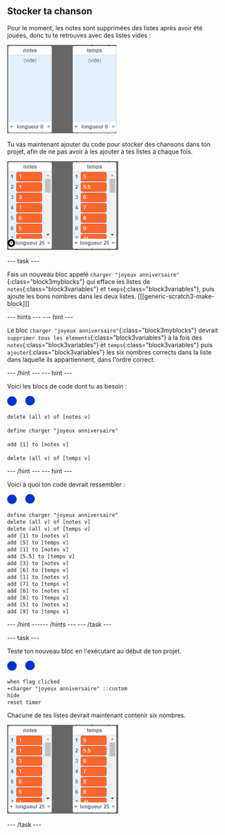 ## Stocker ta chanson

Pour le moment, les notes sont supprimées des listes après avoir été jouées, donc tu te retrouves avec des listes vides :

![Listes vides](images/empty-lists.png)

Tu vas maintenant ajouter du code pour stocker des chansons dans ton projet, afin de ne pas avoir à les ajouter à tes listes à chaque fois.

![Ajouter des notes et des temps aux listes](images/lists-add-annotated.png)

--- task ---

Fais un nouveau bloc appelé `charger "joyeux anniversaire"`{:class="block3myblocks"} qui efface les listes de `notes`{:class="block3variables"} et `temps`{:class="block3variables"}, puis ajoute les bons nombres dans les deux listes. [[[generic-scratch3-make-block]]]

--- hints ---
 --- hint ---

Le bloc `charger "joyeux anniversaire"`{:class="block3myblocks"} devrait `supprimer tous les éléments`{:class="block3variables"} à la fois des `notes`{:class="block3variables"} et `temps`{:class="block3variables"} puis `ajouter`{:class="block3variables"} les six nombres corrects dans la liste dans laquelle ils appartiennent, dans l'ordre correct.

--- /hint --- --- hint ---

Voici les blocs de code dont tu as besoin :

![notes-sprite](images/note-sprite.png)

```blocks3
delete (all v) of [notes v]

define charger "joyeux anniversaire"

add [1] to [notes v]

delete (all v) of [temps v]
```

--- /hint --- --- hint ---

Voici à quoi ton code devrait ressembler :

![notes-sprite](images/note-sprite.png)

```blocks3
define charger "joyeux anniversaire"
delete (all v) of [notes v]
delete (all v) of [temps v]
add [1] to [notes v]
add [5] to [temps v]
add [1] to [notes v]
add [5.5] to [temps v]
add [3] to [notes v]
add [6] to [temps v]
add [1] to [notes v]
add [7] to [temps v]
add [6] to [notes v]
add [8] to [temps v]
add [5] to [notes v]
add [9] to [temps v]
```

--- /hint ------ /hints --- --- /task ---

--- task ---

Teste ton nouveau bloc en l'exécutant au début de ton projet.

![notes-sprite](images/note-sprite.png)

```blocks3
when flag clicked
+charger "joyeux anniversaire" ::custom
hide
reset timer
```

Chacune de tes listes devrait maintenant contenir six nombres.

![Listes de notes et de temps](images/lists-add.png)

--- /task ---